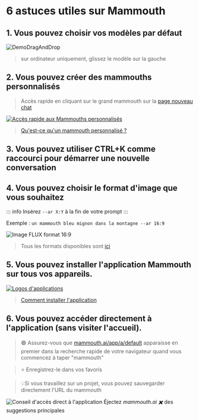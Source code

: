 # 6 astuces utiles sur Mammouth

## 1. Vous pouvez choisir vos modèles par défaut

![DemoDragAndDrop](/docs/six-useful-tips-about-mammouth/demodraganddrop.gif)

> sur ordinateur uniquement, glissez le modèle sur la gauche

## 2. Vous pouvez créer des mammouths personnalisés
> Accès rapide en cliquant sur le grand mammouth sur la [page nouveau chat](https://chat.mammouth.ai)

[![Accès rapide aux Mammouths personnalisés](logo_to_assistants.png)](https://chat.mammouth.ai)

> [Qu'est-ce qu'un mammouth personnalisé ?](../mammouth-assistant-tutorial/)

## 3. Vous pouvez utiliser CTRL+K comme raccourci pour démarrer une nouvelle conversation

## 4. Vous pouvez choisir le format d'image que vous souhaitez

::: info Insérez `--ar X:Y` à la fin de votre prompt
:::

Exemple : ``` un mammouth bleu mignon dans la montagne --ar 16:9 ```

![Image FLUX format 16:9](/docs/aspect-ratio/blue_mammoth_FLUX.png)

> Tous les formats disponibles sont [ici](../aspect-ratio/index.md)

## 5. Vous pouvez installer l'application Mammouth sur tous vos appareils.

[![Logos d'applications](mobile_and_desktop_app_borderless.png)](../how-to-download-the-mammouth-app/)

> [Comment installer l'application](../how-to-download-the-mammouth-app/)

## 6. Vous pouvez accéder directement à l'application (sans visiter l'accueil).

> 🟢 Assurez-vous que [mammouth.ai/app/a/default](https://mammouth.ai/app/a/default) apparaisse en premier dans la recherche rapide de votre navigateur quand vous commencez à taper "mammouth"

> ⭐ Enregistrez-le dans vos favoris

> 💡Si vous travaillez sur un projet, vous pouvez sauvegarder directement l'URL du mammouth

![Conseil d'accès direct à l'application](direct_access_to_app.png)
 Éjectez *mammouth.ai ✖️* des suggestions principales